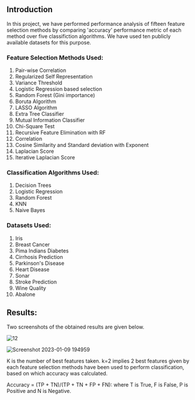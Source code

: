 ## Introduction
In this project, we have performed performance analysis of fifteen feature selection methods by comparing 'accuracy' performance metric of each method over five classifiction algorithms.
We have used ten publicly available datasets for this purpose.

### Feature Selection Methods Used:
1. Pair-wise Correlation
3. Regularized Self Representation
4. Variance Threshold
5. Logistic Regression based selection
6. Random Forest (Gini importance)
7. Boruta Algorithm
8. LASSO Algorithm
9. Extra Tree Classifier
10. Mutual Information Classifier
11. Chi-Square Test
12. Recursive Feature Elimination with RF
13. Correlation
14. Cosine Similarity and Standard deviation with Exponent
15. Laplacian Score
16. Iterative Laplacian Score

### Classification Algorithms Used:
1. Decision Trees
2. Logistic Regression
3. Random Forest
4. KNN
5. Naive Bayes

### Datasets Used:
1. Iris
2. Breast Cancer
3. Pima Indians Diabetes
4. Cirrhosis Prediction
5. Parkinson's Disease
6. Heart Disease
7. Sonar
8. Stroke Prediction
9. Wine Quality
10. Abalone

## Results:
Two screenshots of the obtained results are given below.

![12](https://user-images.githubusercontent.com/108113078/211331043-95bd275a-a2bf-4658-966a-c25df14eaeb7.png)

![Screenshot 2023-01-09 194959](https://user-images.githubusercontent.com/108113078/211331070-8726dd49-6bd4-49ff-810f-fbfc9624dc95.png)

K is the number of best features taken. k=2 implies 2 best features given by each feature selection methods have been used to perform classification, based on which accuracy was calculated.

Accuracy = (TP + TN)/(TP + TN + FP + FN): 
where T is True, F is False, P is Positive and N is Negative.
